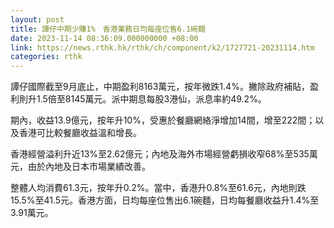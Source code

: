 ```yaml
---
layout: post
title: 譚仔中期少賺1%　香港業務日均每座位售6.1碗麵
date: 2023-11-14 08:36:09.000000000 +08:00
link: https://news.rthk.hk/rthk/ch/component/k2/1727721-20231114.htm
categories: rthk
---
```


譚仔國際截至9月底止，中期盈利8163萬元，按年微跌1.4%。撇除政府補貼，盈利則升1.5倍至8145萬元。派中期息每股3港仙，派息率約49.2%。

期內，收益13.9億元，按年升10%，受惠於餐廳網絡淨增加14間，增至222間；以及香港可比較餐廳收益溫和增長。

香港經營溢利升近13%至2.62億元；內地及海外市場經營虧損收窄68%至535萬元，由於內地及日本市場業績改善。

整體人均消費61.3元，按年升0.2%。當中，香港升0.8%至61.6元，內地則跌15.5%至41.5元。香港方面，日均每座位售出6.1碗麵，日均每餐廳收益升1.4%至3.91萬元。
